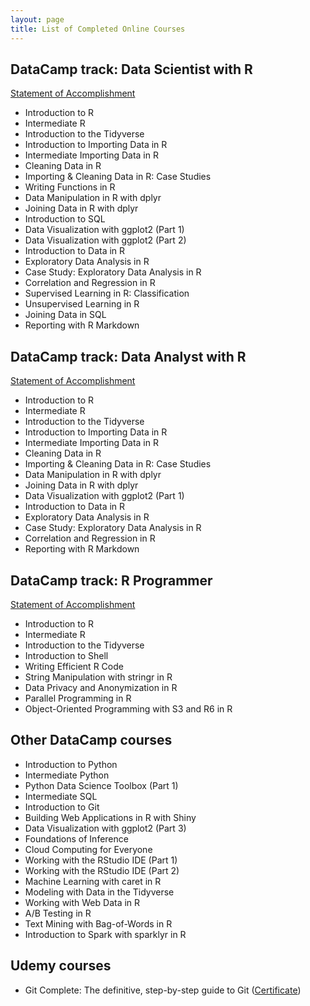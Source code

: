 ```yaml
---
layout: page
title: List of Completed Online Courses
---
```



## DataCamp track: Data Scientist with R

[Statement of Accomplishment](/datacamp/DCdatascientistR.pdf)

- Introduction to R
- Intermediate R
- Introduction to the Tidyverse
- Introduction to Importing Data in R
- Intermediate Importing Data in R
- Cleaning Data in R
- Importing & Cleaning Data in R: Case Studies
- Writing Functions in R
- Data Manipulation in R with dplyr
- Joining Data in R with dplyr
- Introduction to SQL
- Data Visualization with ggplot2 (Part 1)
- Data Visualization with ggplot2 (Part 2)
- Introduction to Data in R
- Exploratory Data Analysis in R
- Case Study: Exploratory Data Analysis in R
- Correlation and Regression in R
- Supervised Learning in R: Classification
- Unsupervised Learning in R
- Joining Data in SQL
- Reporting with R Markdown

## DataCamp track: Data Analyst with R

[Statement of Accomplishment](/datacamp/DCdataanalystR.pdf)

- Introduction to R
- Intermediate R
- Introduction to the Tidyverse
- Introduction to Importing Data in R
- Intermediate Importing Data in R
- Cleaning Data in R
- Importing & Cleaning Data in R: Case Studies
- Data Manipulation in R with dplyr
- Joining Data in R with dplyr
- Data Visualization with ggplot2 (Part 1)
- Introduction to Data in R
- Exploratory Data Analysis in R
- Case Study: Exploratory Data Analysis in R
- Correlation and Regression in R
- Reporting with R Markdown


## DataCamp track: R Programmer

[Statement of Accomplishment](/datacamp/DCRprogrammer.pdf)

- Introduction to R
- Intermediate R
- Introduction to the Tidyverse
- Introduction to Shell
- Writing Efficient R Code
- String Manipulation with stringr in R
- Data Privacy and Anonymization in R
- Parallel Programming in R
- Object-Oriented Programming with S3 and R6 in R

## Other DataCamp courses

- Introduction to Python
- Intermediate Python
- Python Data Science Toolbox (Part 1)
- Intermediate SQL
- Introduction to Git
- Building Web Applications in R with Shiny
- Data Visualization with ggplot2 (Part 3)
- Foundations of Inference
- Cloud Computing for Everyone
- Working with the RStudio IDE (Part 1)
- Working with the RStudio IDE (Part 2)
- Machine Learning with caret in R
- Modeling with Data in the Tidyverse
- Working with Web Data in R
- A/B Testing in R
- Text Mining with Bag-of-Words in R
- Introduction to Spark with sparklyr in R

## Udemy courses
- Git Complete: The definitive, step-by-step guide to Git ([Certificate](/udemy/GitComplete.pdf))











